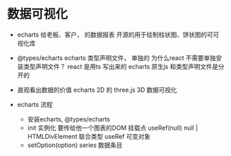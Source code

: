 # 数据可视化

- echarts
    给老板、客户， 的数据报表
    开源的用于绘制柱状图、饼状图的可可视化库
- @types/echarts
    echarts 类型声明文件， 单独的 
    为什么react 不需要单独安装类型声明文件？
    react  是用ts 写出来的 
    echarts 原生js 和类型声明文件是分开的



- 直观看出数据的价值
    echarts  2D 的
    three.js 3D
    数据可视化 

- echarts 流程
    - 安装echarts, @types/echarts
    - init 实例化
          要传给他一个图表的DOM 挂载点
          useRef<HTMLDivElement>(null)
          null | HTMLDivElement 联合类型 useRef 可变对象
    - setOption(option)
       series 数据条目